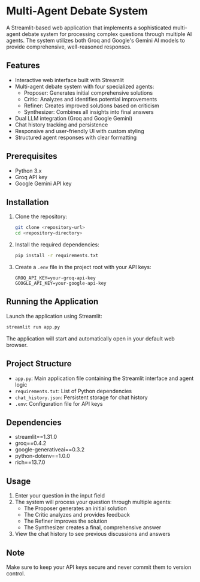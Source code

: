 # Multi-Agent Debate System

A Streamlit-based web application that implements a sophisticated multi-agent debate system for processing complex questions through multiple AI agents. The system utilizes both Groq and Google's Gemini AI models to provide comprehensive, well-reasoned responses.

## Features

- Interactive web interface built with Streamlit
- Multi-agent debate system with four specialized agents:
  - Proposer: Generates initial comprehensive solutions
  - Critic: Analyzes and identifies potential improvements
  - Refiner: Creates improved solutions based on criticism
  - Synthesizer: Combines all insights into final answers
- Dual LLM integration (Groq and Google Gemini)
- Chat history tracking and persistence
- Responsive and user-friendly UI with custom styling
- Structured agent responses with clear formatting

## Prerequisites

- Python 3.x
- Groq API key
- Google Gemini API key

## Installation

1. Clone the repository:

    ```bash
    git clone <repository-url>
    cd <repository-directory>
    ```

2. Install the required dependencies:

    ```bash
    pip install -r requirements.txt
    ```

3. Create a `.env` file in the project root with your API keys:

    ```plaintext
    GROQ_API_KEY=your-groq-api-key
    GOOGLE_API_KEY=your-google-api-key
    ```

## Running the Application

Launch the application using Streamlit:

```bash
streamlit run app.py
```

The application will start and automatically open in your default web browser.

## Project Structure

- `app.py`: Main application file containing the Streamlit interface and agent logic
- `requirements.txt`: List of Python dependencies
- `chat_history.json`: Persistent storage for chat history
- `.env`: Configuration file for API keys

## Dependencies

- streamlit==1.31.0
- groq==0.4.2
- google-generativeai==0.3.2
- python-dotenv==1.0.0
- rich==13.7.0

## Usage

1. Enter your question in the input field
2. The system will process your question through multiple agents:
   - The Proposer generates an initial solution
   - The Critic analyzes and provides feedback
   - The Refiner improves the solution
   - The Synthesizer creates a final, comprehensive answer
3. View the chat history to see previous discussions and answers

## Note

Make sure to keep your API keys secure and never commit them to version control.
